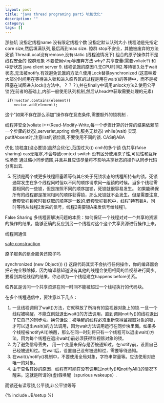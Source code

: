 ```yaml
---
layout: post
title: "java thread programing part5 坑和优化"
description: ""
category: 
tags: []
---
```



那些坑
没指定线程name
没有限定线程个数
没指定默认队列大小
线程池是先指定core size,然后填满队列,最后再到max size.
惊群
stop不安全，其他被废弃的方法
死锁
ThreadLocal没有remove,没有static (线程池情况下)
组合的原子操作并不是线程安全的
惊群现象
不要使用stop等废弃方法 why? 共享变量(需要voliate?) 和中断状态
java client server
9.
  线程饥饿的原因:1.无CPU时间2.等待锁3.处于wait状态,无法被notify.有效避免饥饿的方法:1.使用Lock替换synchronized (这意味着大部分时间用在等待进入锁和进入临界区的过程是用在wait()的等待中，而不是被阻塞在试图进入lock()方法中。？？？),并在finally中调用unlock方法2.使用公平锁(在前者的基础上,内部一般使用队列机制,然后从head中获取需要处理的元素)

     if(!vector.contains(element))
        vector.add(element); 
这个"如果不存在那么添加"操作存在竞态条件,需要额外的锁机制 .       
        
线程非安全(voliate i++(Read-Modify-Write,每一个步骤计算的计算的结果依赖前一个步骤的状态),serverlet,spring 单例,服务无状态)
while(wait)
实现putIfAbsent时,注意list的锁位置,不要使用不同的锁.
CAS的ABA


优化
锁粒度(没必要锁(虽然会优化),范围过大())
cmh的多个锁
伪共享(false sharing)
cas无阻塞,不会导致context switch
没有区分使用原子性,可见性和互斥性场景
通过缩小同步范围,并且并且应该尽量将不影响共享状态的操作从同步代码分离出去.
 
5. 死锁是两个或更多线程阻塞着等待其它处于死锁状态的线程所持有的锁。死锁通常发生在多个线程同时但以不同的顺序请求同一组锁的时候。当多个线程需要相同的一些锁，但是按照不同的顺序加锁，死锁就很容易发生。
如果能确保所有的线程都是按照相同的顺序获得锁，那么死锁就不会发生。但是需要注意,嵌套管程锁死时锁获取的顺序是一致的.嵌套管程锁死中，线程1持有锁A，同时等待从线程2发来的信号，线程2需要锁A来发信号给线程1。
  	
False Sharing
多线程要解决问题的本质：如何保证一个线程对对一个共享的资源的操作的结果，能够正确的反应到另一个线程对这个这个共享资源进行操作上来。

线程间通信

[safe construction ](http://www.ibm.com/developerworks/java/library/j-jtp0618/index.html)
	 
原子服务的组合服务还原子吗

synchronized (new Object()) {}
这段代码其实不会执行任何操作，你的编译器会把它完全移除掉，因为编译器知道没有其他的线程会使用相同的监视器进行同步。要看到其他线程的结果，你必须为一个线程建立happens before关系。

临界区是访问一个共享资源在同一时间不能被超过一个线程执行的代码块。

在多个线程通信中，要注意以下几点：

1. 一旦线程调用了wait()方法，它就释放了所持有的监视器对象上的锁.一旦一个线程被唤醒，不能立刻就退出wait()的方法调用，直到调用notify()的线程退出了它自己的同步块。换句话说：被唤醒的线程必须重新获得监视器对象的锁，才可以退出wait()的方法调用，因为wait方法调用运行在同步块里面。如果多个线程被notifyAll()唤醒，那么在同一时刻将只有一个线程可以退出wait()方法，因为每个线程在退出wait()前必须获得监视器对象的锁。
2. 为了避免信号丢失， 用一个变量来保存是否被通知过。在notify前，设置自己已经被通知过。在wait后，设置自己没有被通知过，需要等待通知。
3. 在wait()/notify()机制中，不要使用全局对象，字符串常量等。应该使用对应唯一的对象。
4. 由于莫名其妙的原因，线程有可能在没有调用过notify()和notifyAll()的情况下醒来。这就是所谓的(虚)假唤醒（spurious wakeups）.


而锁还有读写锁,公平锁,非公平锁等等

{% include JB/setup %}
